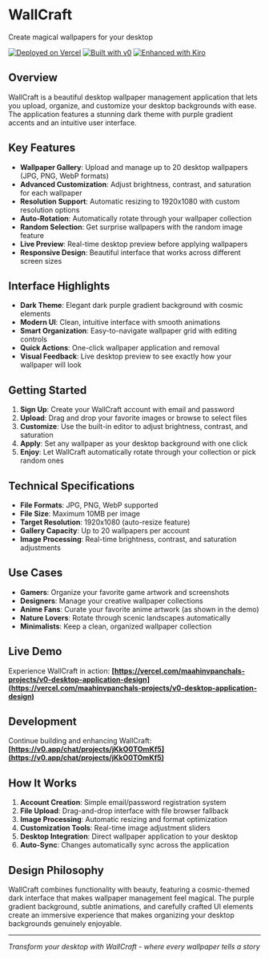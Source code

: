 
# WallCraft

Create magical wallpapers for your desktop

[![Deployed on Vercel](https://img.shields.io/badge/Deployed%20on-Vercel-black?style=for-the-badge&logo=vercel)](https://vercel.com/maahinvpanchals-projects/v0-desktop-application-design)
[![Built with v0](https://img.shields.io/badge/Built%20with-v0.app-black?style=for-the-badge)](https://v0.app/chat/projects/jKkO0TOmKf5)
[![Enhanced with Kiro](https://img.shields.io/badge/Enhanced%20with-Kiro-purple?style=for-the-badge)](https://kiro.app)

## Overview

WallCraft is a beautiful desktop wallpaper management application that lets you upload, organize, and customize your desktop backgrounds with ease. The application features a stunning dark theme with purple gradient accents and an intuitive user interface.

## Key Features

- **Wallpaper Gallery**: Upload and manage up to 20 desktop wallpapers (JPG, PNG, WebP formats)
- **Advanced Customization**: Adjust brightness, contrast, and saturation for each wallpaper
- **Resolution Support**: Automatic resizing to 1920x1080 with custom resolution options
- **Auto-Rotation**: Automatically rotate through your wallpaper collection
- **Random Selection**: Get surprise wallpapers with the random image feature
- **Live Preview**: Real-time desktop preview before applying wallpapers
- **Responsive Design**: Beautiful interface that works across different screen sizes

## Interface Highlights

- **Dark Theme**: Elegant dark purple gradient background with cosmic elements
- **Modern UI**: Clean, intuitive interface with smooth animations
- **Smart Organization**: Easy-to-navigate wallpaper grid with editing controls
- **Quick Actions**: One-click wallpaper application and removal
- **Visual Feedback**: Live desktop preview to see exactly how your wallpaper will look

## Getting Started

1. **Sign Up**: Create your WallCraft account with email and password
2. **Upload**: Drag and drop your favorite images or browse to select files
3. **Customize**: Use the built-in editor to adjust brightness, contrast, and saturation
4. **Apply**: Set any wallpaper as your desktop background with one click
5. **Enjoy**: Let WallCraft automatically rotate through your collection or pick random ones

## Technical Specifications

- **File Formats**: JPG, PNG, WebP supported
- **File Size**: Maximum 10MB per image
- **Target Resolution**: 1920x1080 (auto-resize feature)
- **Gallery Capacity**: Up to 20 wallpapers per account
- **Image Processing**: Real-time brightness, contrast, and saturation adjustments

## Use Cases

- **Gamers**: Organize your favorite game artwork and screenshots
- **Designers**: Manage your creative wallpaper collections
- **Anime Fans**: Curate your favorite anime artwork (as shown in the demo)
- **Nature Lovers**: Rotate through scenic landscapes automatically
- **Minimalists**: Keep a clean, organized wallpaper collection

## Live Demo

Experience WallCraft in action:
**[https://vercel.com/maahinvpanchals-projects/v0-desktop-application-design](https://vercel.com/maahinvpanchals-projects/v0-desktop-application-design)**

## Development

Continue building and enhancing WallCraft:
**[https://v0.app/chat/projects/jKkO0TOmKf5](https://v0.app/chat/projects/jKkO0TOmKf5)**

## How It Works

1. **Account Creation**: Simple email/password registration system
2. **File Upload**: Drag-and-drop interface with file browser fallback
3. **Image Processing**: Automatic resizing and format optimization
4. **Customization Tools**: Real-time image adjustment sliders
5. **Desktop Integration**: Direct wallpaper application to your desktop
6. **Auto-Sync**: Changes automatically sync across the application

## Design Philosophy

WallCraft combines functionality with beauty, featuring a cosmic-themed dark interface that makes wallpaper management feel magical. The purple gradient background, subtle animations, and carefully crafted UI elements create an immersive experience that makes organizing your desktop backgrounds genuinely enjoyable.

---

*Transform your desktop with WallCraft - where every wallpaper tells a story*
